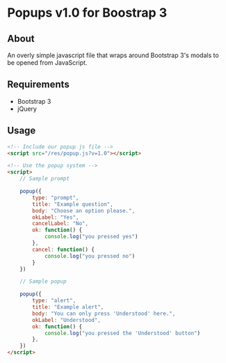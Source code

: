 # Popups v1.0 for Boostrap 3

## About

An overly simple javascript file that wraps around Bootstrap 3's modals to be opened from JavaScript.

## Requirements

- Bootstrap 3
- jQuery

## Usage

```html
<!-- Include our popup js file -->
<script src="/res/popup.js?v=1.0"></script>

<!-- Use the popup system -->
<script>
    // Sample prompt

    popup({
        type: "prompt",
        title: "Example question",
        body: "Choose an option please.",
        okLabel: "Yes",
        cancelLabel: "No",
        ok: function() {
            console.log("you pressed yes")
        },
        cancel: function() {
            console.log("you pressed no")
        }
    })

    // Sample popup

    popup({
        type: "alert",
        title: "Example alert",
        body: "You can only press 'Understood' here.",
        okLabel: "Understood",
        ok: function() {
            console.log("you pressed the 'Understood' button")
        },
    })
</script>
```
